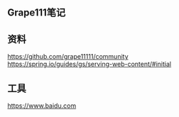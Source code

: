 ## Grape111笔记

##  资料
https://github.com/grape11111/community
https://spring.io/guides/gs/serving-web-content/#initial

## 工具
https://www.baidu.com
